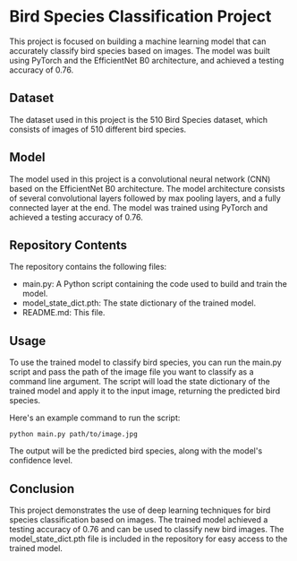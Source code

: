 # Bird Species Classification Project

This project is focused on building a machine learning model that can accurately classify bird species based on images. The model was built using PyTorch and the EfficientNet B0 architecture, and achieved a testing accuracy of 0.76.

## Dataset

The dataset used in this project is the 510 Bird Species dataset, which consists of images of 510 different bird species.

## Model

The model used in this project is a convolutional neural network (CNN) based on the EfficientNet B0 architecture. The model architecture consists of several convolutional layers followed by max pooling layers, and a fully connected layer at the end. The model was trained using PyTorch and achieved a testing accuracy of 0.76.

## Repository Contents

The repository contains the following files:

- main.py: A Python script containing the code used to build and train the model.
- model_state_dict.pth: The state dictionary of the trained model.
- README.md: This file.

## Usage

To use the trained model to classify bird species, you can run the main.py script and pass the path of the image file you want to classify as a command line argument. The script will load the state dictionary of the trained model and apply it to the input image, returning the predicted bird species.

Here's an example command to run the script:

```python main.py path/to/image.jpg```


The output will be the predicted bird species, along with the model's confidence level.

## Conclusion

This project demonstrates the use of deep learning techniques for bird species classification based on images. The trained model achieved a testing accuracy of 0.76 and can be used to classify new bird images. The model_state_dict.pth file is included in the repository for easy access to the trained model.
